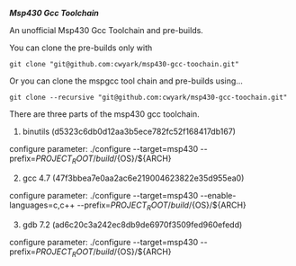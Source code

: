 ***Msp430 Gcc Toolchain***

An unofficial Msp430 Gcc Toolchain and pre-builds.

You can clone the pre-builds only with

```
git clone "git@github.com:cwyark/msp430-gcc-toochain.git"
```

Or you can clone the mspgcc tool chain and pre-builds using...

```
git clone --recursive "git@github.com:cwyark/msp430-gcc-toochain.git"
```

There are three parts of the msp430 gcc toolchain.

1. binutils (d5323c6db0d12aa3b5ece782fc52f168417db167)

configure parameter: ./configure --target=msp430 --prefix=${PROJECT_ROOT}/build/${OS}/${ARCH}

2. gcc 4.7 (47f3bbea7e0aa2ac6e219004623822e35d955ea0)

configure parameter: ./configure --target=msp430 --enable-languages=c,c++ --prefix=${PROJECT_ROOT}/build/${OS}/${ARCH}

3. gdb 7.2 (ad6c20c3a242ec8db9de6970f3509fed960efedd)

configure parameter: ./configure --target=msp430 --prefix=${PROJECT_ROOT}/build/${OS}/${ARCH}
